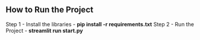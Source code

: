 ## How to Run the Project

Step 1 - Install the libraries - **pip install -r requirements.txt**
Step 2 - Run the Project - **streamlit run start.py**
